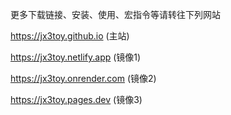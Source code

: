 
更多下载链接、安装、使用、宏指令等请转往下列网站

<https://jx3toy.github.io> (主站)

<https://jx3toy.netlify.app> (镜像1)

<https://jx3toy.onrender.com> (镜像2)

<https://jx3toy.pages.dev> (镜像3)
